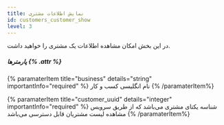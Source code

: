 ```yaml
---
title: نمایش اطلاعات مشتری  
id: customers_customer_show
level: 3
---
```


در این بخش امکان مشاهده اطلاعات یک مشتری را خواهید داشت.

##### پارمترها {% .attr %}

{% paramaterItem title="business" details="string" importantInfo="required" %}
نام انگلیسی کسب و کار
{% /paramaterItem%}

{% paramaterItem title="customer_uuid" details="integer" importantInfo="required" %}
شناسه یکتای مشتری می‌باشد که از طریق سرویس مشاهده لیست مشتریان قابل دسترسی می‌باشد
{% /paramaterItem%}

